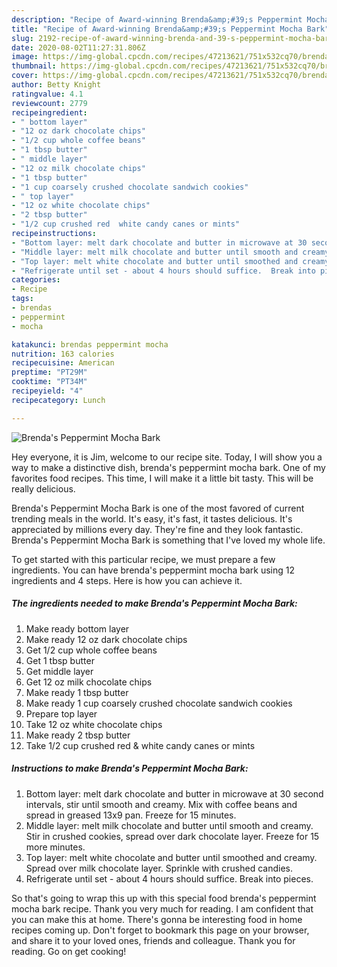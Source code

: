 ```yaml
---
description: "Recipe of Award-winning Brenda&amp;#39;s Peppermint Mocha Bark"
title: "Recipe of Award-winning Brenda&amp;#39;s Peppermint Mocha Bark"
slug: 2192-recipe-of-award-winning-brenda-and-39-s-peppermint-mocha-bark
date: 2020-08-02T11:27:31.806Z
image: https://img-global.cpcdn.com/recipes/47213621/751x532cq70/brendas-peppermint-mocha-bark-recipe-main-photo.jpg
thumbnail: https://img-global.cpcdn.com/recipes/47213621/751x532cq70/brendas-peppermint-mocha-bark-recipe-main-photo.jpg
cover: https://img-global.cpcdn.com/recipes/47213621/751x532cq70/brendas-peppermint-mocha-bark-recipe-main-photo.jpg
author: Betty Knight
ratingvalue: 4.1
reviewcount: 2779
recipeingredient:
- " bottom layer"
- "12 oz dark chocolate chips"
- "1/2 cup whole coffee beans"
- "1 tbsp butter"
- " middle layer"
- "12 oz milk chocolate chips"
- "1 tbsp butter"
- "1 cup coarsely crushed chocolate sandwich cookies"
- " top layer"
- "12 oz white chocolate chips"
- "2 tbsp butter"
- "1/2 cup crushed red  white candy canes or mints"
recipeinstructions:
- "Bottom layer: melt dark chocolate and butter in microwave at 30 second intervals, stir until smooth and creamy. Mix with coffee beans and spread in greased 13x9 pan.  Freeze for 15 minutes."
- "Middle layer: melt milk chocolate and butter until smooth and creamy.  Stir in crushed cookies, spread over dark chocolate layer.  Freeze for 15 more minutes."
- "Top layer: melt white chocolate and butter until smoothed and creamy.  Spread over milk chocolate layer.  Sprinkle with crushed candies."
- "Refrigerate until set - about 4 hours should suffice.  Break into pieces."
categories:
- Recipe
tags:
- brendas
- peppermint
- mocha

katakunci: brendas peppermint mocha 
nutrition: 163 calories
recipecuisine: American
preptime: "PT29M"
cooktime: "PT34M"
recipeyield: "4"
recipecategory: Lunch

---
```



![Brenda&#39;s Peppermint Mocha Bark](https://img-global.cpcdn.com/recipes/47213621/751x532cq70/brendas-peppermint-mocha-bark-recipe-main-photo.jpg)

Hey everyone, it is Jim, welcome to our recipe site. Today, I will show you a way to make a distinctive dish, brenda&#39;s peppermint mocha bark. One of my favorites food recipes. This time, I will make it a little bit tasty. This will be really delicious.

Brenda&#39;s Peppermint Mocha Bark is one of the most favored of current trending meals in the world. It's easy, it's fast, it tastes delicious. It's appreciated by millions every day. They're fine and they look fantastic. Brenda&#39;s Peppermint Mocha Bark is something that I've loved my whole life.




To get started with this particular recipe, we must prepare a few ingredients. You can have brenda&#39;s peppermint mocha bark using 12 ingredients and 4 steps. Here is how you can achieve it.

<!--inarticleads1-->

##### The ingredients needed to make Brenda&#39;s Peppermint Mocha Bark:

1. Make ready  bottom layer
1. Make ready 12 oz dark chocolate chips
1. Get 1/2 cup whole coffee beans
1. Get 1 tbsp butter
1. Get  middle layer
1. Get 12 oz milk chocolate chips
1. Make ready 1 tbsp butter
1. Make ready 1 cup coarsely crushed chocolate sandwich cookies
1. Prepare  top layer
1. Take 12 oz white chocolate chips
1. Make ready 2 tbsp butter
1. Take 1/2 cup crushed red &amp; white candy canes or mints




<!--inarticleads2-->

##### Instructions to make Brenda&#39;s Peppermint Mocha Bark:

1. Bottom layer: melt dark chocolate and butter in microwave at 30 second intervals, stir until smooth and creamy. Mix with coffee beans and spread in greased 13x9 pan.  Freeze for 15 minutes.
1. Middle layer: melt milk chocolate and butter until smooth and creamy.  Stir in crushed cookies, spread over dark chocolate layer.  Freeze for 15 more minutes.
1. Top layer: melt white chocolate and butter until smoothed and creamy.  Spread over milk chocolate layer.  Sprinkle with crushed candies.
1. Refrigerate until set - about 4 hours should suffice.  Break into pieces.




So that's going to wrap this up with this special food brenda&#39;s peppermint mocha bark recipe. Thank you very much for reading. I am confident that you can make this at home. There's gonna be interesting food in home recipes coming up. Don't forget to bookmark this page on your browser, and share it to your loved ones, friends and colleague. Thank you for reading. Go on get cooking!
